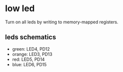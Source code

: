 # low led
Turn on all leds by writing to memory-mapped registers.
## leds schematics
- green: LED4, PD12
- orange: LED3, PD13
- red: LED5, PD14
- blue: LED6, PD15
